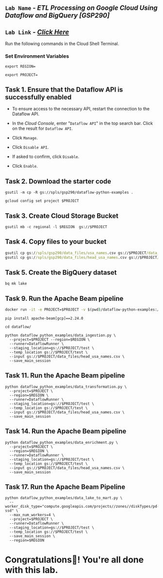 ## `Lab Name` - *ETL Processing on Google Cloud Using Dataflow and BigQuery [GSP290]*

## `Lab Link` - [*Click Here*](https://www.cloudskillsboost.google/focuses/3460?parent=catalog)


Run the following commands in the Cloud Shell Terminal.

### Set Environment Variables

```
export REGION=
```

```
export PROJECT=
```

## Task 1. Ensure that the Dataflow API is successfully enabled

* To ensure access to the necessary API, restart the connection to the Dataflow API.

* In the *Cloud Console*, enter "`Dataflow API`" in the top search bar. Click on the result for `Dataflow API`.

* Click `Manage`.

* Click `Disable API`.

* If asked to confirm, click `Disable`.

* Click `Enable`.

## Task 2. Download the starter code

```
gsutil -m cp -R gs://spls/gsp290/dataflow-python-examples .

gcloud config set project $PROJECT
```

## Task 3. Create Cloud Storage Bucket

```
gsutil mb -c regional -l $REGION  gs://$PROJECT
```

## Task 4. Copy files to your bucket

```cmd
gsutil cp gs://spls/gsp290/data_files/usa_names.csv gs://$PROJECT/data_files/
gsutil cp gs://spls/gsp290/data_files/head_usa_names.csv gs://$PROJECT/data_files/
```

## Task 5. Create the BigQuery dataset

```
bq mk lake
```

## Task 9. Run the Apache Beam pipeline

```cmd
docker run -it -e PROJECT=$PROJECT -v $(pwd)/dataflow-python-examples:/dataflow python:3.7 /bin/bash
```

```
pip install apache-beam[gcp]==2.24.0
```

```
cd dataflow/
```

```
python dataflow_python_examples/data_ingestion.py \
  --project=$PROJECT --region=$REGION \
  --runner=DataflowRunner \
  --staging_location=gs://$PROJECT/test \
  --temp_location gs://$PROJECT/test \
  --input gs://$PROJECT/data_files/head_usa_names.csv \
  --save_main_session
```

## Task 11. Run the Apache Beam pipeline

```
python dataflow_python_examples/data_transformation.py \
  --project=$PROJECT \
  --region=$REGION \
  --runner=DataflowRunner \
  --staging_location=gs://$PROJECT/test \
  --temp_location gs://$PROJECT/test \
  --input gs://$PROJECT/data_files/head_usa_names.csv \
  --save_main_session
```

## Task 14. Run the Apache Beam pipeline

```
python dataflow_python_examples/data_enrichment.py \
  --project=$PROJECT \
  --region=$REGION \
  --runner=DataflowRunner \
  --staging_location=gs://$PROJECT/test \
  --temp_location gs://$PROJECT/test \
  --input gs://$PROJECT/data_files/head_usa_names.csv \
  --save_main_session
```

## Task 17. Run the Apache Beam Pipeline

```
python dataflow_python_examples/data_lake_to_mart.py \
  --worker_disk_type="compute.googleapis.com/projects//zones//diskTypes/pd-ssd" \
  --max_num_workers=4 \
  --project=$PROJECT \
  --runner=DataflowRunner \
  --staging_location=gs://$PROJECT/test \
  --temp_location gs://$PROJECT/test \
  --save_main_session \
  --region=$REGION
```

# Congratulations🎉! You're all done with this lab.